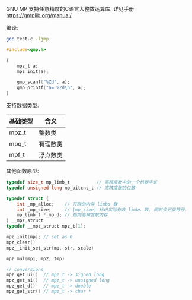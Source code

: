 GNU MP 支持任意精度的C语言大整数运算库. 详见手册 https://gmplib.org/manual/

编译:
```bash
gcc test.c -lgmp
```

```c
#include<gmp.h>

{
	mpz_t a;
	mpz_init(a);

	gmp_scanf("%Zd", a);
	gmp_printf("a= %Zd\n", a);
}
```

支持数据类型:

| 基础类型 | 含义   |
| -------- | ------ |
| mpz_t    | 整数类   |
| mpq_t    | 有理数类 |
| mpf_t    |浮点数类       |

其他函数原型:

```c
typedef size_t mp_limb_t          // 高精度数中的一个机器字长
typedef unsigned long mp_bitcnt_t // 高精度数的位数

typedef struct {
	int _mp_alloc;    // 开辟的内存 limbs 数
	int _mp_size;     // |mp_size| 标识实际有效 limbs 数, 同时会记录符号.
	mp_limb_t *_mp_d; // 指向高精度数内存
} __mpz_struct
typedef __mpz_struct mpz_t[1];

mpz_init(mp); // set as 0
mpz_clear()
mpz__init_set_str(mp, str, scale) 

mpz_mul(mp1, mp2, tmp)

// conversions
mpz_get_ui()  // mpz_t -> signed long
mpz_get_si()  // mpz_t -> unsigned long
mpz_get_d()   // mpz_t -> double
mpz_get_str() // mpz_t -> char *
```